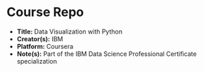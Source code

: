 # Course Repo
- **Title:** Data Visualization with Python
- **Creator(s):** IBM
- **Platform:** Coursera
- **Note(s):** Part of the IBM Data Science Professional Certificate specialization
